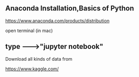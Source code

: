 
Anaconda Installation,Basics of Python
-------------------------------------

https://www.anaconda.com/products/distribution


open terminal (in mac)

type --->"jupyter notebook"
-----------------------------------------

Download all kinds of data from 

https://www.kaggle.com/

